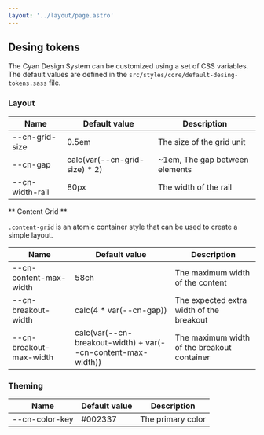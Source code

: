 ```yaml
---
layout: '../layout/page.astro'
---
```

## Desing tokens

The Cyan Design System can be customized using a set of CSS variables. The default values 
are defined in the `src/styles/core/default-desing-tokens.sass` file.

### Layout

| Name            | Default value                 | Description |
| --------------- | ----------------------------- | ----------- |
| --cn-grid-size  | 0.5em                         | The size of the grid unit |
| --cn-gap        | calc(var(--cn-grid-size) * 2) | ~1em, The gap between elements |
| --cn-width-rail | 80px                          | The width of the rail |

** Content Grid **

`.content-grid` is an atomic container style that can be used to create a simple layout.

| Name | Default value | Description |
| ----------------------- | ------------- | ----------- |
| --cn-content-max-width  | 58ch | The maximum width of the content |
| --cn-breakout-width     | calc(4 * var(--cn-gap)) | The expected extra width of the breakout |
| --cn-breakout-max-width | calc(var(--cn-breakout-width) + var(--cn-content-max-width)) | The maximum width of the breakout container |

### Theming

| Name | Default value | Description |
| ---- | ------------- | ----------- |
| --cn-color-key | #002337 | The primary color |
